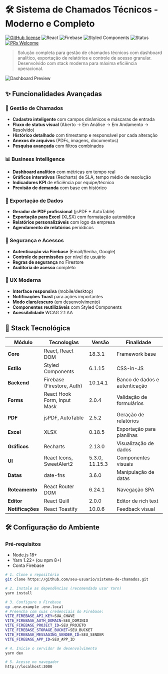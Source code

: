 # 🛠️ Sistema de Chamados Técnicos - Moderno e Completo

[![GitHub license](https://img.shields.io/github/license/seu-usuario/sistema-de-chamados)](LICENSE)
![React](https://img.shields.io/badge/react-18.3.1-%2361DAFB)
![Firebase](https://img.shields.io/badge/firebase-10.14.1-%23FFCA28)
![Styled Components](https://img.shields.io/badge/styled--components-6.1.15-%23DB7093)
![Status](https://img.shields.io/badge/status-em%20desenvolvimento-yellow)
[![PRs Welcome](https://img.shields.io/badge/PRs-welcome-brightgreen.svg)](https://github.com/seu-usuario/sistema-de-chamados/pulls)

> Solução completa para gestão de chamados técnicos com dashboard analítico, exportação de relatórios e controle de acesso granular. Desenvolvido com stack moderna para máxima eficiência operacional.

![Dashboard Preview](.src/assets/painel.png)

## ✨ Funcionalidades Avançadas

### 🎯 Gestão de Chamados
- **Cadastro inteligente** com campos dinâmicos e máscaras de entrada
- **Fluxo de status visual** (Aberto → Em Análise → Em Andamento → Resolvido)
- **Histórico detalhado** com timestamp e responsável por cada alteração
- **Anexos de arquivos** (PDFs, imagens, documentos)
- **Pesquisa avançada** com filtros combinados

### 📊 Business Intelligence
- **Dashboard analítico** com métricas em tempo real
- **Gráficos interativos** (Recharts) de SLA, tempo médio de resolução
- **Indicadores KPI** de eficiência por equipe/técnico
- **Previsão de demanda** com base em histórico

### 📑 Exportação de Dados
- **Gerador de PDF profissional** (jsPDF + AutoTable)
- **Exportação para Excel** (XLSX) com formatação automática
- **Relatórios personalizáveis** com logo da empresa
- **Agendamento de relatórios** periódicos

### 🔐 Segurança e Acessos
- **Autenticação via Firebase** (Email/Senha, Google)
- **Controle de permissões** por nível de usuário
- **Regras de segurança** no Firestore
- **Auditoria de acesso** completo

### 🎨 UX Moderna
- **Interface responsiva** (mobile/desktop)
- **Notificações Toast** para ações importantes
- **Modo claro/escuro** (em desenvolvimento)
- **Componentes reutilizáveis** com Styled Components
- **Acessibilidade** WCAG 2.1 AA

## 🚀 Stack Tecnológica

| Módulo | Tecnologias | Versão | Finalidade |
|--------|------------|--------|------------|
| **Core** | React, React DOM | 18.3.1 | Framework base |
| **Estilo** | Styled Components | 6.1.15 | CSS-in-JS |
| **Backend** | Firebase (Firestore, Auth) | 10.14.1 | Banco de dados e autenticação |
| **Forms** | React Hook Form, Input Mask | 2.0.4 | Validação de formulários |
| **PDF** | jsPDF, AutoTable | 2.5.2 | Geração de relatórios |
| **Excel** | XLSX | 0.18.5 | Exportação para planilhas |
| **Gráficos** | Recharts | 2.13.0 | Visualização de dados |
| **UI** | React Icons, SweetAlert2 | 5.3.0, 11.15.3 | Componentes visuais |
| **Datas** | date-fns | 3.6.0 | Manipulação de datas |
| **Roteamento** | React Router DOM | 6.24.1 | Navegação SPA |
| **Editor** | React Quill | 2.0.0 | Editor de rich text |
| **Notificações** | React Toastify | 10.0.6 | Feedback visual |

## 🛠️ Configuração do Ambiente

### Pré-requisitos
- Node.js 18+
- Yarn 1.22+ (ou npm 8+)
- Conta Firebase

```bash
# 1. Clone o repositório
git clone https://github.com/seu-usuario/sistema-de-chamados.git

# 2. Instale as dependências (recomendado usar Yarn)
yarn install

# 3. Configure o Firebase
cp .env.example .env.local
# Preencha com suas credenciais do Firebase:
VITE_FIREBASE_API_KEY=SUA_CHAVE
VITE_FIREBASE_AUTH_DOMAIN=SEU_DOMINIO
VITE_FIREBASE_PROJECT_ID=SEU_PROJETO
VITE_FIREBASE_STORAGE_BUCKET=SEU_BUCKET
VITE_FIREBASE_MESSAGING_SENDER_ID=SEU_SENDER
VITE_FIREBASE_APP_ID=SEU_APP_ID

# 4. Inicie o servidor de desenvolvimento
yarn dev

# 5. Acesse no navegador
http://localhost:3000